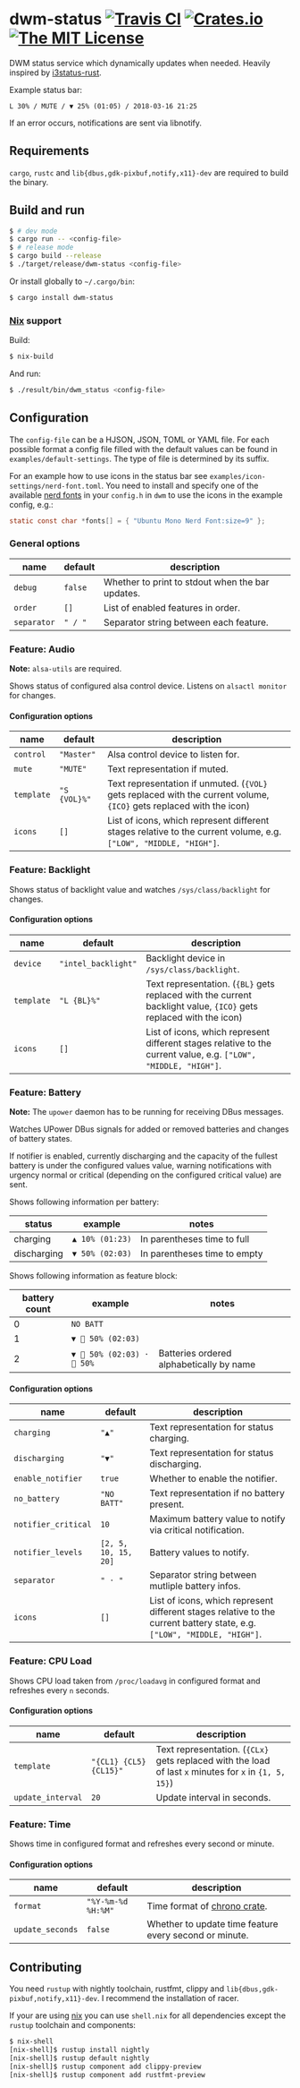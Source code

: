 # dwm-status [![Travis CI](https://img.shields.io/travis/Gerschtli/dwm-status.svg?style=flat-square)](https://travis-ci.org/Gerschtli/dwm-status) [![Crates.io](https://img.shields.io/crates/v/dwm-status.svg?style=flat-square)](https://crates.io/crates/dwm-status) [![The MIT License](https://img.shields.io/badge/license-MIT-orange.svg?style=flat-square)](http://opensource.org/licenses/MIT)

DWM status service which dynamically updates when needed.
Heavily inspired by [i3status-rust](https://github.com/greshake/i3status-rust).

Example status bar:
```
L 30% / MUTE / ▼ 25% (01:05) / 2018-03-16 21:25
```

If an error occurs, notifications are sent via libnotify.

## Requirements

`cargo`, `rustc` and `lib{dbus,gdk-pixbuf,notify,x11}-dev` are required to build the binary.

## Build and run

```sh
$ # dev mode
$ cargo run -- <config-file>
$ # release mode
$ cargo build --release
$ ./target/release/dwm-status <config-file>
```
Or install globally to `~/.cargo/bin`:
```sh
$ cargo install dwm-status
```

### [Nix](https://nixos.org/nix/) support

Build:
```sh
$ nix-build
```

And run:
```sh
$ ./result/bin/dwm_status <config-file>
```

## Configuration

The `config-file` can be a HJSON, JSON, TOML or YAML file. For each possible format a config file filled with the
default values can be found in `examples/default-settings`. The type of file is determined by its suffix.

For an example how to use icons in the status bar see `examples/icon-settings/nerd-font.toml`. You need to install and
specify one of the available [nerd fonts](https://nerdfonts.com) in your `config.h` in `dwm` to use the icons in the
example config, e.g.:
```c
static const char *fonts[] = { "Ubuntu Mono Nerd Font:size=9" };
```

### General options

| name        | default | description                                      |
| ----------- | ------- | ------------------------------------------------ |
| `debug`     | `false` | Whether to print to stdout when the bar updates. |
| `order`     | `[]`    | List of enabled features in order.               |
| `separator` | `" / "` | Separator string between each feature.           |

### Feature: Audio

**Note:** `alsa-utils` are required.

Shows status of configured alsa control device. Listens on `alsactl monitor` for changes.

#### Configuration options

| name       | default      | description                                                                     |
| ---------- | ------------ | ------------------------------------------------------------------------------- |
| `control`  | `"Master"`   | Alsa control device to listen for.                                              |
| `mute`     | `"MUTE"`     | Text representation if muted.                                                   |
| `template` | `"S {VOL}%"` | Text representation if unmuted. (`{VOL}` gets replaced with the current volume, `{ICO}` gets replaced with the icon) |
| `icons`    | `[]`         | List of icons, which represent different stages relative to the current volume, e.g. `["LOW", "MIDDLE, "HIGH"]`.     |

### Feature: Backlight

Shows status of backlight value and watches `/sys/class/backlight` for changes.

#### Configuration options

| name       | default             | description                                                                  |
| ---------- | ------------------- | ---------------------------------------------------------------------------- |
| `device`   | `"intel_backlight"` | Backlight device in `/sys/class/backlight`.                                  |
| `template` | `"L {BL}%"`         | Text representation. (`{BL}` gets replaced with the current backlight value, `{ICO}` gets replaced with the icon) |
| `icons`    | `[]`                | List of icons, which represent different stages relative to the current value, e.g. `["LOW", "MIDDLE, "HIGH"]`.   |

### Feature: Battery

**Note:** The `upower` daemon has to be running for receiving DBus messages.

Watches UPower DBus signals for added or removed batteries and changes of battery states.

If notifier is enabled, currently discharging and the capacity of the fullest battery is under the configured values
value, warning notifications with urgency normal or critical (depending on the configured critical value) are sent.

Shows following information per battery:

| status               | example          | notes                        |
| -------------------- | ---------------- | ---------------------------- |
| charging             | `▲ 10% (01:23)` | In parentheses time to full  |
| discharging          | `▼ 50% (02:03)` | In parentheses time to empty |

Shows following information as feature block:

| battery count | example                   | notes                                    |
| ------------- | ------------------------- | ---------------------------------------- |
| 0             | `NO BATT`                 |                                          |
| 1             | `▼  50% (02:03)`         |                                          |
| 2             | `▼  50% (02:03) ·  50%` | Batteries ordered alphabetically by name |

#### Configuration options

| name                | default              | description                                                |
| ------------------- | -------------------- | ---------------------------------------------------------- |
| `charging`          | `"▲"`               | Text representation for status charging.                   |
| `discharging`       | `"▼"`               | Text representation for status discharging.                |
| `enable_notifier`   | `true`               | Whether to enable the notifier.                            |
| `no_battery`        | `"NO BATT"`          | Text representation if no battery present.                 |
| `notifier_critical` | `10`                 | Maximum battery value to notify via critical notification. |
| `notifier_levels`   | `[2, 5, 10, 15, 20]` | Battery values to notify.                                  |
| `separator`         | `" · "`              | Separator string between mutliple battery infos.           |
| `icons`             | `[]`                 | List of icons, which represent different stages relative to the current battery state, e.g. `["LOW", "MIDDLE, "HIGH"]`. |

### Feature: CPU Load

Shows CPU load taken from `/proc/loadavg` in configured format and refreshes every `n` seconds.

#### Configuration options

| name              | default                | description                 |
| ----------------- | ---------------------- | --------------------------- |
| `template`        | `"{CL1} {CL5} {CL15}"` | Text representation. (`{CLx}` gets replaced with the load<br/>of last `x` minutes for `x` in `{1, 5, 15}`) |
| `update_interval` | `20`                   | Update interval in seconds. |

### Feature: Time

Shows time in configured format and refreshes every second or minute.

#### Configuration options

| name             | default             | description                                                          |
| ---------------- | ------------------- | -------------------------------------------------------------------- |
| `format`         | `"%Y-%m-%d %H:%M"`  | Time format of [chrono crate](https://github.com/chronotope/chrono). |
| `update_seconds` | `false`             | Whether to update time feature every second or minute.               |

## Contributing

You need `rustup` with nightly toolchain, rustfmt, clippy and `lib{dbus,gdk-pixbuf,notify,x11}-dev`. I recommend the
installation of racer.

If your are using [nix](https://nixos.org/nix) you can use `shell.nix` for all dependencies except the `rustup`
toolchain and components:

```sh
$ nix-shell
[nix-shell]$ rustup install nightly
[nix-shell]$ rustup default nightly
[nix-shell]$ rustup component add clippy-preview
[nix-shell]$ rustup component add rustfmt-preview
```
